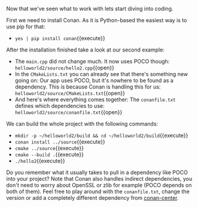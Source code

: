 Now that we've seen what to work with lets start diving into coding.

First we need to install Conan. As it is Python-based the easiest way is to use pip for that:
* `yes | pip install conan`{{execute}}

After the installation finished take a look at our second example:
* The `main.cpp` did not change much. It now uses POCO though: `helloworld2/source/hello2.cpp`{{open}}
* In the `CMakeLists.txt` you can already see that there's something new going on: Our app uses POCO, but it's nowhere to be found as a dependency. This is because Conan is handling this for us: `helloworld2/source/CMakeLists.txt`{{open}}
* And here's where everything comes together: The `conanfile.txt` defines which dependencies to use: `helloworld2/source/conanfile.txt`{{open}}

We can build the whole project with the following commands:
* `mkdir -p ~/helloworld2/build && cd ~/helloworld2/build`{{execute}}
* `conan install ../source`{{execute}}
* `cmake ../source`{{execute}}
* `cmake --build .`{{execute}}
* `./hello2`{{execute}}

Do you remember what it usually takes to pull in a dependency like POCO into your project? Note that Conan also handles indirect dependencies, you don't need to worry about OpenSSL or zlib for example (POCO depends on both of them). Feel free to play around with the `conanfile.txt`, change the version or add a completely different dependency from [conan-center](https://bintray.com/conan/conan-center).

